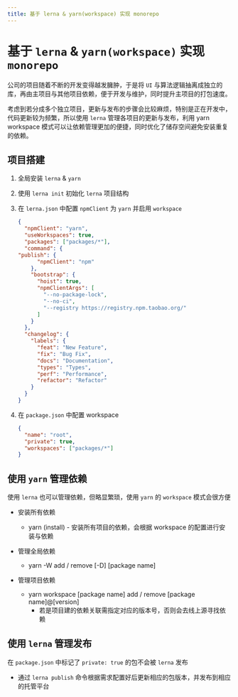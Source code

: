 ```yaml
---
title: 基于 lerna & yarn(workspace) 实现 monorepo
---
```


# 基于 `lerna` & `yarn(workspace)` 实现 `monorepo`

公司的项目随着不断的开发变得越发臃肿，于是将 `UI` 与算法逻辑抽离成独立的库，再由主项目与其他项目依赖，便于开发与维护，同时提升主项目的打包速度。

考虑到若分成多个独立项目，更新与发布的步骤会比较麻烦，特别是正在开发中，代码更新较为频繁，所以使用 `lerna` 管理各项目的更新与发布，利用 yarn workspace 模式可以让依赖管理更加的便捷，同时优化了储存空间避免安装重复的依赖。



## 项目搭建

1. 全局安装 `lerna` & `yarn`

2. 使用 `lerna init` 初始化 `lerna` 项目结构

3. 在 `lerna.json` 中配置 `npmClient` 为 `yarn` 并启用 `workspace`

	```json
	{
	  "npmClient": "yarn",
	  "useWorkspaces": true,
	  "packages": ["packages/*"],
	  "command": {
    "publish": {
	      "npmClient": "npm"
	    },
	    "bootstrap": {
	      "hoist": true,
	      "npmClientArgs": [
	        "--no-package-lock",
	        "--no-ci",
	        "--registry https://registry.npm.taobao.org/"
	      ]
	    }
	  },
	  "changelog": {
	    "labels": {
	      "feat": "New Feature",
	      "fix": "Bug Fix",
	      "docs": "Documentation",
	      "types": "Types",
	      "perf": "Performance",
	      "refactor": "Refactor"
	    }
	  }
	}
	```
	
	
	
4. 在 `package.json` 中配置 workspace

   ```json
   {
     "name": "root",
     "private": true,
     "workspaces": ["packages/*"]
   }
   ```



## 使用 `yarn` 管理依赖

使用 `lerna` 也可以管理依赖，但略显繁琐，使用 `yarn` 的 `workspace` 模式会很方便

- 安装所有依赖
  - yarn (install)   -   安装所有项目的依赖，会根据 workspace 的配置进行安装与依赖

- 管理全局依赖
  - yarn -W add / remove [-D]  [package name]

- 管理项目依赖
  - yarn workspace [package name] add / remove [package name]@[version]
    - 若是项目建的依赖关联需指定对应的版本号，否则会去线上源寻找依赖






## 使用 `lerna` 管理发布

在 `package.json` 中标记了 `private: true` 的包不会被 `lerna` 发布

- 通过 `lerna publish` 命令根据需求配置好后更新相应的包版本，并发布到相应的托管平台
